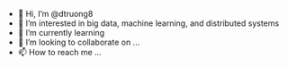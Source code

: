 - 👋 Hi, I’m @dtruong8
- 👀 I’m interested in big data, machine learning, and distributed systems
- 🌱 I’m currently learning 
- 💞️ I’m looking to collaborate on ...
- 📫 How to reach me ...

<!---
dtruong8/dtruong8 is a ✨ special ✨ repository because its `README.md` (this file) appears on your GitHub profile.
You can click the Preview link to take a look at your changes.
--->
